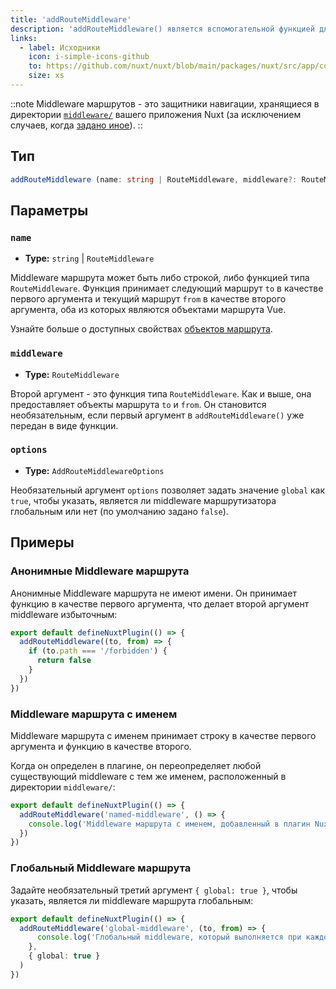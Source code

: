 ```yaml
---
title: 'addRouteMiddleware'
description: 'addRouteMiddleware() является вспомогательной функцией для динамического добавления middleware в ваше приложение.'
links:
  - label: Исходники
    icon: i-simple-icons-github
    to: https://github.com/nuxt/nuxt/blob/main/packages/nuxt/src/app/composables/router.ts
    size: xs
---
```


::note
Middleware маршрутов - это защитники навигации, хранящиеся в директории [`middleware/`](/docs/guide/directory-structure/middleware) вашего приложения Nuxt (за исключением случаев, когда [задано иное](/docs/api/nuxt-config#middleware)).
::

## Тип

```ts
addRouteMiddleware (name: string | RouteMiddleware, middleware?: RouteMiddleware, options: AddRouteMiddlewareOptions = {})
```

## Параметры

### `name`

- **Type:** `string` | `RouteMiddleware`

Middleware маршрута может быть либо строкой, либо функцией типа `RouteMiddleware`. Функция принимает следующий маршрут `to` в качестве первого аргумента и текущий маршрут `from` в качестве второго аргумента, оба из которых являются объектами маршрута Vue.

Узнайте больше о доступных свойствах [объектов маршрута](/docs/api/composables/use-route).

### `middleware`

- **Type:** `RouteMiddleware`

Второй аргумент - это функция типа `RouteMiddleware`. Как и выше, она предоставляет объекты маршрута `to` и `from`. Он становится необязательным, если первый аргумент в `addRouteMiddleware()` уже передан в виде функции.

### `options`

- **Type:** `AddRouteMiddlewareOptions`

Необязательный аргумент `options` позволяет задать значение `global` как `true`, чтобы указать, является ли middleware маршрутизатора глобальным или нет (по умолчанию задано `false`).

## Примеры

### Анонимные Middleware маршрута

Анонимные Middleware маршрута не имеют имени. Он принимает функцию в качестве первого аргумента, что делает второй аргумент middleware избыточным:

```ts [plugins/my-plugin.ts]
export default defineNuxtPlugin(() => {
  addRouteMiddleware((to, from) => {
    if (to.path === '/forbidden') {
      return false
    }
  })
})
```

### Middleware маршрута с именем

Middleware маршрута с именем принимает строку в качестве первого аргумента и функцию в качестве второго.

Когда он определен в плагине, он переопределяет любой существующий middleware с тем же именем, расположенный в директории `middleware/`:

```ts [plugins/my-plugin.ts]
export default defineNuxtPlugin(() => {
  addRouteMiddleware('named-middleware', () => {
    console.log('Middleware маршрута с именем, добавленный в плагин Nuxt')
  })
})
```

### Глобальный Middleware маршрута

Задайте необязательный третий аргумент `{ global: true }`, чтобы указать, является ли middleware маршрута глобальным:

```ts [plugins/my-plugin.ts]
export default defineNuxtPlugin(() => {
  addRouteMiddleware('global-middleware', (to, from) => {
      console.log('Глобальный middleware, который выполняется при каждом изменении маршрута')
    },
    { global: true }
  )
})
```
